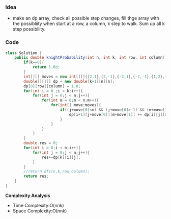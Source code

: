 ### Idea
- make an dp array, check all possible step changes, fill thge array with the possibliity when start at a row, a column, k step to walk. Sum up all k step possibility. 
### Code

```java
class Solution {
    public double knightProbability(int n, int k, int row, int column) {
        if(k==0){
            return 1.0d;  
        }
        int[][] moves = new int[][]{{2,1},{2,-1},{-2,1},{-2,-1},{1,2},{1,-2},{-1,-2},{-1,2}};
        double[][][] dp = new double[k+1][n][n];
        dp[0][row][column] = 1.0;
        for(int i = 0 ;i < k;i++){
            for(int j = 0;j < n;j++){
                for(int m = 0;m < n;m++){
                    for(int[] move:moves){
                        if((j+move[0]<n) && (j+move[0]>-1) && (m+move[1]<n) && (m+move[1]>-1)){
                            dp[i+1][j+move[0]][m+move[1]] += dp[i][j][m]/8.0d;
                        }
                    }
                }
            }
        }
        double res = 0;
        for(int i = 0;i < n;i++){
            for(int j = 0;j < n;j++){
                res+=dp[k][i][j];
            }
        }
        //return dfs(n,k,row,column);
        return res;
    }
}

```

**Complexity Analysis**

- Time Complexity:O(nnk)
- Space Complexity:O(nnk)
